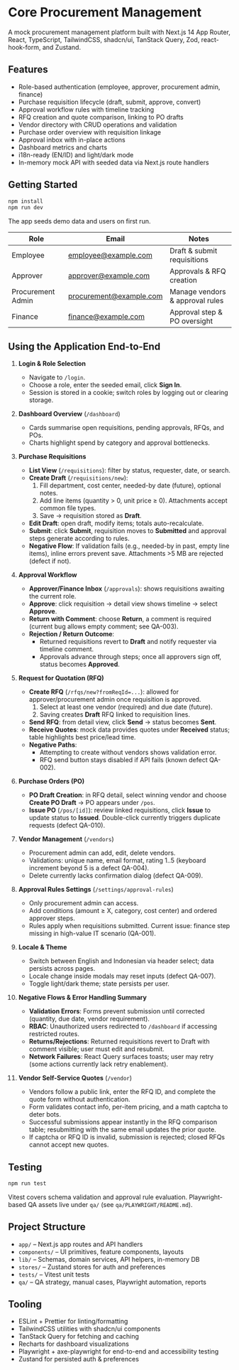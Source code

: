 # Core Procurement Management

A mock procurement management platform built with Next.js 14 App Router, React, TypeScript, TailwindCSS, shadcn/ui, TanStack Query, Zod, react-hook-form, and Zustand.

## Features

- Role-based authentication (employee, approver, procurement admin, finance)
- Purchase requisition lifecycle (draft, submit, approve, convert)
- Approval workflow rules with timeline tracking
- RFQ creation and quote comparison, linking to PO drafts
- Vendor directory with CRUD operations and validation
- Purchase order overview with requisition linkage
- Approval inbox with in-place actions
- Dashboard metrics and charts
- i18n-ready (EN/ID) and light/dark mode
- In-memory mock API with seeded data via Next.js route handlers

## Getting Started

```bash
npm install
npm run dev
```

The app seeds demo data and users on first run.

| Role | Email | Notes |
| --- | --- | --- |
| Employee | employee@example.com | Draft & submit requisitions |
| Approver | approver@example.com | Approvals & RFQ creation |
| Procurement Admin | procurement@example.com | Manage vendors & approval rules |
| Finance | finance@example.com | Approval step & PO oversight |

## Using the Application End-to-End

1. **Login & Role Selection**
   - Navigate to `/login`.
   - Choose a role, enter the seeded email, click **Sign In**.
   - Session is stored in a cookie; switch roles by logging out or clearing storage.

2. **Dashboard Overview** (`/dashboard`)
   - Cards summarise open requisitions, pending approvals, RFQs, and POs.
   - Charts highlight spend by category and approval bottlenecks.

3. **Purchase Requisitions**
   - **List View** (`/requisitions`): filter by status, requester, date, or search.
   - **Create Draft** (`/requisitions/new`):
     1. Fill department, cost center, needed-by date (future), optional notes.
     2. Add line items (quantity > 0, unit price ≥ 0). Attachments accept common file types.
     3. Save → requisition stored as **Draft**.
   - **Edit Draft**: open draft, modify items; totals auto-recalculate.
   - **Submit**: click **Submit**, requisition moves to **Submitted** and approval steps generate according to rules.
   - **Negative Flow**: If validation fails (e.g., needed-by in past, empty line items), inline errors prevent save. Attachments >5 MB are rejected (defect if not).

4. **Approval Workflow**
   - **Approver/Finance Inbox** (`/approvals`): shows requisitions awaiting the current role.
   - **Approve**: click requisition → detail view shows timeline → select **Approve**.
   - **Return with Comment**: choose **Return**, a comment is required (current bug allows empty comment; see QA-003).
   - **Rejection / Return Outcome**:
     - Returned requisitions revert to **Draft** and notify requester via timeline comment.
     - Approvals advance through steps; once all approvers sign off, status becomes **Approved**.

5. **Request for Quotation (RFQ)**
   - **Create RFQ** (`/rfqs/new?fromReqId=...`): allowed for approver/procurement admin once requisition is approved.
     1. Select at least one vendor (required) and due date (future).
     2. Saving creates **Draft** RFQ linked to requisition lines.
   - **Send RFQ**: from detail view, click **Send** → status becomes **Sent**.
   - **Receive Quotes**: mock data provides quotes under **Received** status; table highlights best price/lead time.
   - **Negative Paths**:
     - Attempting to create without vendors shows validation error.
     - RFQ send button stays disabled if API fails (known defect QA-002).

6. **Purchase Orders (PO)**
   - **PO Draft Creation**: in RFQ detail, select winning vendor and choose **Create PO Draft** → PO appears under `/pos`.
   - **Issue PO** (`/pos/[id]`): review linked requisitions, click **Issue** to update status to **Issued**. Double-click currently triggers duplicate requests (defect QA-010).

7. **Vendor Management** (`/vendors`)
   - Procurement admin can add, edit, delete vendors.
   - Validations: unique name, email format, rating 1..5 (keyboard increment beyond 5 is a defect QA-004).
   - Delete currently lacks confirmation dialog (defect QA-009).

8. **Approval Rules Settings** (`/settings/approval-rules`)
   - Only procurement admin can access.
   - Add conditions (amount ≥ X, category, cost center) and ordered approver steps.
   - Rules apply when requisitions submitted. Current issue: finance step missing in high-value IT scenario (QA-001).

9. **Locale & Theme**
   - Switch between English and Indonesian via header select; data persists across pages.
   - Locale change inside modals may reset inputs (defect QA-007).
   - Toggle light/dark theme; state persists per user.

10. **Negative Flows & Error Handling Summary**
    - **Validation Errors**: Forms prevent submission until corrected (quantity, due date, vendor requirement).
    - **RBAC**: Unauthorized users redirected to `/dashboard` if accessing restricted routes.
    - **Returns/Rejections**: Returned requisitions revert to Draft with comment visible; user must edit and resubmit.
    - **Network Failures**: React Query surfaces toasts; user may retry (some actions currently lack retry enablement).
11. **Vendor Self-Service Quotes** (`/vendor`)
    - Vendors follow a public link, enter the RFQ ID, and complete the quote form without authentication.
    - Form validates contact info, per-item pricing, and a math captcha to deter bots.
    - Successful submissions appear instantly in the RFQ comparison table; resubmitting with the same email updates the prior quote.
    - If captcha or RFQ ID is invalid, submission is rejected; closed RFQs cannot accept new quotes.

## Testing

```bash
npm run test
```

Vitest covers schema validation and approval rule evaluation. Playwright-based QA assets live under `qa/` (see `qa/PLAYWRIGHT/README.md`).

## Project Structure

- `app/` – Next.js app routes and API handlers
- `components/` – UI primitives, feature components, layouts
- `lib/` – Schemas, domain services, API helpers, in-memory DB
- `stores/` – Zustand stores for auth and preferences
- `tests/` – Vitest unit tests
- `qa/` – QA strategy, manual cases, Playwright automation, reports

## Tooling

- ESLint + Prettier for linting/formatting
- TailwindCSS utilities with shadcn/ui components
- TanStack Query for fetching and caching
- Recharts for dashboard visualizations
- Playwright + axe-playwright for end-to-end and accessibility testing
- Zustand for persisted auth & preferences
